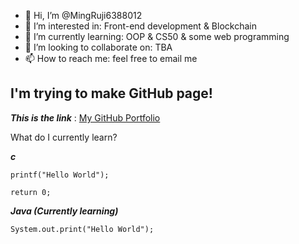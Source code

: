 - 👋 Hi, I’m @MingRuji6388012
- 👀 I’m interested in: Front-end development & Blockchain 
- 🌱 I’m currently learning: OOP & CS50 & some web programming
- 💞️ I’m looking to collaborate on: TBA
- 📫 How to reach me: feel free to email me

<!---
MingRuji6388012/MingRuji6388012 is a ✨ special ✨ repository because its `README.md` (this file) appears on your GitHub profile.
You can click the Preview link to take a look at your changes.
--->
I'm trying to make GitHub page! 
---------------------------------
___This is the link___ 
: [My GitHub Portfolio](https://mingruji6388012.github.io/markdown-portfolio/)



What do I currently learn?

***c***

    printf("Hello World");
    
    return 0;
    


 ***Java (Currently learning)***
  
    System.out.print("Hello World");
          

